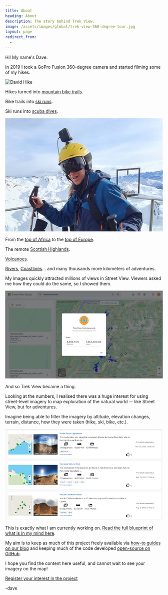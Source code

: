 ```yaml
---
title: About
heading: About
description: The story behind Trek View.
image: /assets/images/global/trek-view-360-degree-tour.jpg
layout: page
redirect_from:
  - 
---
```


<div class="text-container">

<p>Hi! My name's Dave.</p>

<p>In 2019 I took a GoPro Fusion 360-degree camera and started filming some of my hikes.</p>

<p><img class="img-fluid" src="/assets/images/global/david-trek-pack.jpg" alt="David Hike" title="David Hike" /></p>

<p>Hikes turned into <a target="_blank" href="https://www.google.com/maps/@51.3753448,-0.7524877,3a,75y,314.65h,86.2t/data=!3m8!1e1!3m6!1sAF1QipNuzQja0grAiPoplY223B3oDjmvgy2nM6Pz9iVF!2e10!3e11!6shttps:%2F%2Flh5.googleusercontent.com%2Fp%2FAF1QipNuzQja0grAiPoplY223B3oDjmvgy2nM6Pz9iVF%3Dw203-h100-k-no-pi0.31256816-ya116.79282-ro-0.14583924-fo100!7i5760!8i2880?entry=ttu">mountain bike trails</a>.</p>

<p>Bike trails into <a target="_blank" href="https://www.google.com/maps/@45.2641117,6.5594119,3a,75y,280.81h,90.4t/data=!3m8!1e1!3m6!1sAF1QipMnBrIGZflio6VUkms6xwfvxuF7AO-GEP1shpRk!2e10!3e11!6shttps:%2F%2Flh5.googleusercontent.com%2Fp%2FAF1QipMnBrIGZflio6VUkms6xwfvxuF7AO-GEP1shpRk%3Dw203-h100-k-no-pi-1.2893804-ya270.40518-ro-0.09024254-fo100!7i5376!8i2688?entry=ttu">ski runs</a>.</p>

<p>Ski runs into <a target="_blank" href="https://www.google.com/maps/@28.023123,-16.5450305,3a,75y,295.83h,89.9t/data=!3m8!1e1!3m6!1sAF1QipPUNt13t0Xj-3HBUqjohsiM4xVVgtlCBQwy3PIa!2e10!3e11!6shttps:%2F%2Flh5.googleusercontent.com%2Fp%2FAF1QipPUNt13t0Xj-3HBUqjohsiM4xVVgtlCBQwy3PIa%3Dw203-h100-k-no-pi-5.3450375-ya224.07976-ro4.8316045-fo100!7i5760!8i2880?entry=ttu">scuba dives</a>.</p>

<p><img class="img-fluid" src="/assets/images/global/david-ski-pack.jpg" alt="David Ski" title="David Ski" /></p>

<p>From the <a target="_blank" href="https://www.google.com/maps/@-3.0766308,37.3542415,3a,75y,324.3h,81.65t/data=!3m7!1e1!3m5!1sAF1QipOykS_sAJfcy1dBWLdSH1INz6jFakL8eEEXtosb!2e10!3e11!7i5760!8i2880?entry=ttu">top of Africa</a> to the <a target="_blank" href="https://www.google.com/maps/@45.9338179,6.8372493,3a,75y,123.74h,85.15t/data=!3m8!1e1!3m6!1sAF1QipOB9UWAOohsb90HeMn_HWXkETaBtYLVM1CMDIGR!2e10!3e11!6shttps:%2F%2Flh5.googleusercontent.com%2Fp%2FAF1QipOB9UWAOohsb90HeMn_HWXkETaBtYLVM1CMDIGR%3Dw203-h100-k-no-pi1.394944-ya283.67828-ro-7.7777524-fo100!7i5376!8i2688?entry=ttu">top of Europe</a>.</p>

<p>The remote <a target="_blank" href="https://www.google.com/maps/@57.0703307,-3.6691511,3a,75y,15.71h,85.83t/data=!3m8!1e1!3m6!1sAF1QipOr2xJzjQ8-rJBV1Tgd9Tc_vW_SQXEGvDP-D345!2e10!3e11!6shttps:%2F%2Flh5.googleusercontent.com%2Fp%2FAF1QipOr2xJzjQ8-rJBV1Tgd9Tc_vW_SQXEGvDP-D345%3Dw203-h100-k-no-pi0.14618158-ya15.224078-ro9.547493-fo100!7i5760!8i2880?entry=ttu">Scottish Highlands</a>.</p>

<p><a target="_blank" href="https://www.google.com/maps/@28.2741293,-16.632222,3a,75y,163.69h,96.78t/data=!3m8!1e1!3m6!1sAF1QipPHzySyxnyC02T_bCzM3E-cRkozUI9-Gq1UTaRe!2e10!3e11!6shttps:%2F%2Flh5.googleusercontent.com%2Fp%2FAF1QipPHzySyxnyC02T_bCzM3E-cRkozUI9-Gq1UTaRe%3Dw203-h100-k-no-pi-11.724192-ya107.487625-ro18.630949-fo100!7i5760!8i2880?entry=ttu">Volcanoes</a>.</p>

<p><a target="_blank" href="https://www.google.com/maps/@51.4563312,-0.3053058,3a,75y,350.97h,81.79t/data=!3m8!1e1!3m6!1sAF1QipNmVmigsg509kQZomk8IPLpCJI_e5zqE9XG3Och!2e10!3e11!6shttps:%2F%2Flh5.googleusercontent.com%2Fp%2FAF1QipNmVmigsg509kQZomk8IPLpCJI_e5zqE9XG3Och%3Dw203-h100-k-no-pi6.665524-ya158.31541-ro6.1872463-fo100!7i5760!8i2880?entry=ttu">Rivers</a>, <a target="_blank" href="https://www.google.com/maps/@50.182347,-5.6064845,3a,75y,198.61h,82.92t/data=!3m8!1e1!3m6!1sAF1QipNE0fQf6J1XjTi3etd4meq4hq3IHDr5WWVPBg45!2e10!3e11!6shttps:%2F%2Flh5.googleusercontent.com%2Fp%2FAF1QipNE0fQf6J1XjTi3etd4meq4hq3IHDr5WWVPBg45%3Dw203-h100-k-no-pi-0.5345772-ya235.52203-ro-4.914188-fo100!7i5760!8i2880?entry=ttu">Coastlines</a>... and many thousands more kilometers of adventures.</p>

<p>My images quickly attracted millions of views in Street View. Viewers asked me how they could do the same, so I showed them.</p>

<p><img class="img-fluid" src="/assets/images/global/streetview-stats.png" alt="Trek View Street View" title="Trek View Street View" /></p>

<p>And so Trek View became a thing.</p>

<p>Looking at the numbers, I realised there was a huge interest for using street-level imagery to map exploration of the natural world -- like Street View, but for adventures.</p>

<p>Imagine being able to filter the imagery by altitude, elevation changes, terrain, distance, how they were taken (hike, ski, bike, etc.).</p>

<p><img class="img-fluid" src="/assets/images/global/explorer-mvp.jpeg" alt="Trek View Street View" title="Trek View Street View" /></p>

<p>This is exactly what I am currently working on. <a href="/blueprint">Read the full blueprint of what is in my mind here</a>.</p>

<p>My aim is to keep as much of this project freely available via <a href="/blog">how-to guides on our blog</a> and keeping much of the code developed <a target="_blank" href="https://github.com/trek-view/">open-source on GitHub</a>.</p>

<p>I hope you find the content here useful, and cannot wait to see your imagery on the map!</p>

<div class="cta button"><a href="https://79e67d4c.sibforms.com/serve/MUIFANNfBEbClvf_drT_FzGBaswxuPNG_cHVgQ5mFZGkLPrk0WrQZZgcpO7X3ePXVJ2FdyPp7WXSOnlcwN2wna3tomLPykRQwh02ibaM3iFgaNzLYZjcJkU7c-H97wrMonHhry-x22GWAcSTW72ap9Hik_ZZRN9_-dFK7a3vppsWctLCcdO0aIxFxhsLbq1C9qdz2e0CPek58gX1" target="_blank">Register your interest in the project</a></div>

<p>-dave</p>

</div>